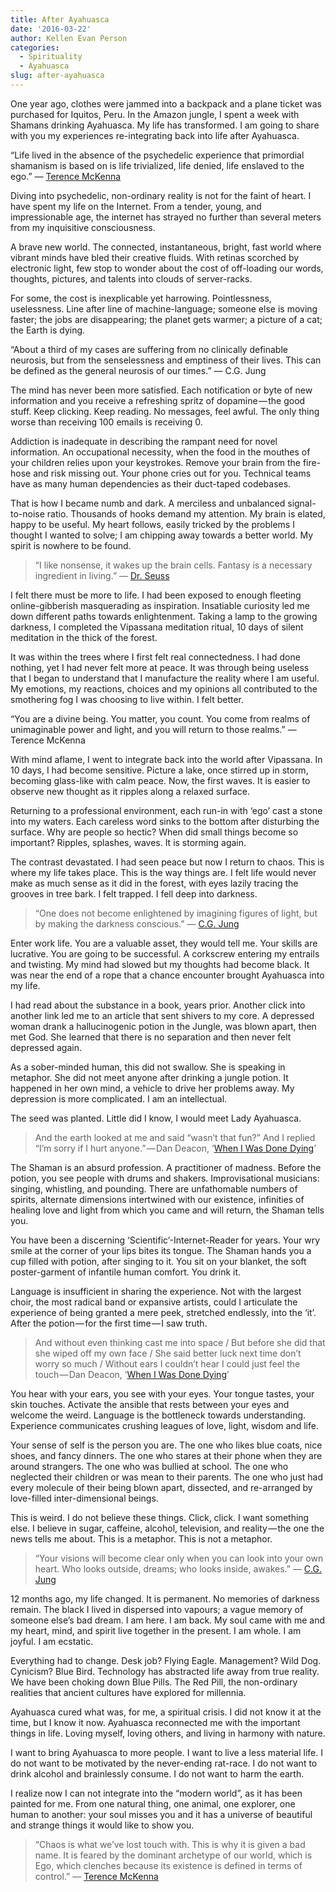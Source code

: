 ```yaml
---
title: After Ayahuasca
date: '2016-03-22'
author: Kellen Evan Person
categories:
  - Spirituality
  - Ayahuasca
slug: after-ayahuasca
---
```


One year ago, clothes were jammed into a backpack and a plane ticket was purchased for Iquitos, Peru. In the Amazon jungle, I spent a week with Shamans drinking Ayahuasca. My life has transformed. I am going to share with you my experiences re-integrating back into life after Ayahuasca.

“Life lived in the absence of the psychedelic experience that primordial shamanism is based on is life trivialized, life denied, life enslaved to the ego.” ― [Terence McKenna](http://amzn.to/1pdrHq2)

Diving into psychedelic, non-ordinary reality is not for the faint of heart. I have spent my life on the Internet. From a tender, young, and impressionable age, the internet has strayed no further than several meters from my inquisitive consciousness.

A brave new world. The connected, instantaneous, bright, fast world where vibrant minds have bled their creative fluids. With retinas scorched by electronic light, few stop to wonder about the cost of off-loading our words, thoughts, pictures, and talents into clouds of server-racks.

For some, the cost is inexplicable yet harrowing. Pointlessness, uselessness. Line after line of machine-language; someone else is moving faster; the jobs are disappearing; the planet gets warmer; a picture of a cat; the Earth is dying.

“About a third of my cases are suffering from no clinically definable neurosis, but from the senselessness and emptiness of their lives. This can be defined as the general neurosis of our times.” ― C.G. Jung

The mind has never been more satisfied. Each notification or byte of new information and you receive a refreshing spritz of dopamine — the good stuff. Keep clicking. Keep reading. No messages, feel awful. The only thing worse than receiving 100 emails is receiving 0.

Addiction is inadequate in describing the rampant need for novel information. An occupational necessity, when the food in the mouthes of your children relies upon your keystrokes. Remove your brain from the fire-hose and risk missing out. Your phone cries out for you. Technical teams have as many human dependencies as their duct-taped codebases.

That is how I became numb and dark. A merciless and unbalanced signal-to-noise ratio. Thousands of hooks demand my attention. My brain is elated, happy to be useful. My heart follows, easily tricked by the problems I thought I wanted to solve; I am chipping away towards a better world. My spirit is nowhere to be found.

> “I like nonsense, it wakes up the brain cells. Fantasy is a necessary ingredient in living.” ― [Dr. Seuss](http://amzn.to/1LKuM5M)

I felt there must be more to life. I had been exposed to enough fleeting online-gibberish masquerading as inspiration. Insatiable curiosity led me down different paths towards enlightenment. Taking a lamp to the growing darkness, I completed the Vipassana meditation ritual, 10 days of silent meditation in the thick of the forest.

It was within the trees where I first felt real connectedness. I had done nothing, yet I had never felt more at peace. It was through being useless that I began to understand that I manufacture the reality where I am useful. My emotions, my reactions, choices and my opinions all contributed to the smothering fog I was choosing to live within. I felt better.

“You are a divine being. You matter, you count. You come from realms of unimaginable power and light, and you will return to those realms.” ― Terence McKenna

With mind aflame, I went to integrate back into the world after Vipassana. In 10 days, I had become sensitive. Picture a lake, once stirred up in storm, becoming glass-like with calm peace. Now, the first waves. It is easier to observe new thought as it ripples along a relaxed surface.

Returning to a professional environment, each run-in with ‘ego’ cast a stone into my waters. Each careless word sinks to the bottom after disturbing the surface. Why are people so hectic? When did small things become so important? Ripples, splashes, waves. It is storming again.

The contrast devastated. I had seen peace but now I return to chaos. This is where my life takes place. This is the way things are. I felt life would never make as much sense as it did in the forest, with eyes lazily tracing the grooves in tree bark. I felt trapped. I fell deep into darkness.

> “One does not become enlightened by imagining figures of light, but by making the darkness conscious.” ― [C.G. Jung](http://amzn.to/1QLz1Wd)

Enter work life. You are a valuable asset, they would tell me. Your skills are lucrative. You are going to be successful. A corkscrew entering my entrails and twisting. My mind had slowed but my thoughts had become black. It was near the end of a rope that a chance encounter brought Ayahuasca into my life.

I had read about the substance in a book, years prior. Another click into another link led me to an article that sent shivers to my core. A depressed woman drank a hallucinogenic potion in the Jungle, was blown apart, then met God. She learned that there is no separation and then never felt depressed again.

As a sober-minded human, this did not swallow. She is speaking in metaphor. She did not meet anyone after drinking a jungle potion. It happened in her own mind, a vehicle to drive her problems away. My depression is more complicated. I am an intellectual.

The seed was planted. Little did I know, I would meet Lady Ayahuasca.

> And the earth looked at me and said “wasn’t that fun?” And I replied “I’m sorry if I hurt anyone.” — Dan Deacon, ‘[When I Was Done Dying](http://amzn.to/1pds3wR)’

The Shaman is an absurd profession. A practitioner of madness. Before the potion, you see people with drums and shakers. Improvisational musicians: singing, whistling, and pounding. There are unfathomable numbers of spirits, alternate dimensions intertwined with our existence, infinities of healing love and light from which you came and will return, the Shaman tells you.

You have been a discerning ‘Scientific’-Internet-Reader for years. Your wry smile at the corner of your lips bites its tongue. The Shaman hands you a cup filled with potion, after singing to it. You sit on your blanket, the soft poster-garment of infantile human comfort. You drink it.

Language is insufficient in sharing the experience. Not with the largest choir, the most radical band or expansive artists, could I articulate the experience of being granted a mere peek, stretched endlessly, into the ‘it’. After the potion — for the first time — I saw truth.

> And without even thinking cast me into space / But before she did that she wiped off my own face / She said better luck next time don’t worry so much / Without ears I couldn’t hear I could just feel the touch — Dan Deacon, ‘[When I Was Done Dying](http://amzn.to/1pds3wR)’

You hear with your ears, you see with your eyes. Your tongue tastes, your skin touches. Activate the ansible that rests between your eyes and welcome the weird. Language is the bottleneck towards understanding. Experience communicates crushing leagues of love, light, wisdom and life.

Your sense of self is the person you are. The one who likes blue coats, nice shoes, and fancy dinners. The one who stares at their phone when they are around strangers. The one who was bullied at school. The one who neglected their children or was mean to their parents. The one who just had every molecule of their being blown apart, dissected, and re-arranged by love-filled inter-dimensional beings.

This is weird. I do not believe these things. Click, click. I want something else. I believe in sugar, caffeine, alcohol, television, and reality — the one the news tells me about. This is a metaphor. This is not a metaphor.

> “Your visions will become clear only when you can look into your own heart. Who looks outside, dreams; who looks inside, awakes.” ― [C.G. Jung](http://amzn.to/1QLz1Wd)

12 months ago, my life changed. It is permanent. No memories of darkness remain. The black I lived in dispersed into vapours; a vague memory of someone else’s bad dream. I am here. I am back. My soul came with me and my heart, mind, and spirit live together in the present. I am whole. I am joyful. I am ecstatic.

Everything had to change. Desk job? Flying Eagle. Management? Wild Dog. Cynicism? Blue Bird. Technology has abstracted life away from true reality. We have been choking down Blue Pills. The Red Pill, the non-ordinary realities that ancient cultures have explored for millennia.

Ayahuasca cured what was, for me, a spiritual crisis. I did not know it at the time, but I know it now. Ayahuasca reconnected me with the important things in life. Loving myself, loving others, and living in harmony with nature.

I want to bring Ayahuasca to more people. I want to live a less material life. I do not want to be motivated by the never-ending rat-race. I do not want to drink alcohol and brainlessly consume. I do not want to harm the earth.

I realize now I can not integrate into the “modern world”, as it has been painted for me. From one natural thing, one animal, one explorer, one human to another: your soul misses you and it has a universe of beautiful and strange things it would like to show you.

> “Chaos is what we’ve lost touch with. This is why it is given a bad name. It is feared by the dominant archetype of our world, which is Ego, which clenches because its existence is defined in terms of control.” ― [Terence McKenna](http://amzn.to/1pdrHq2)
